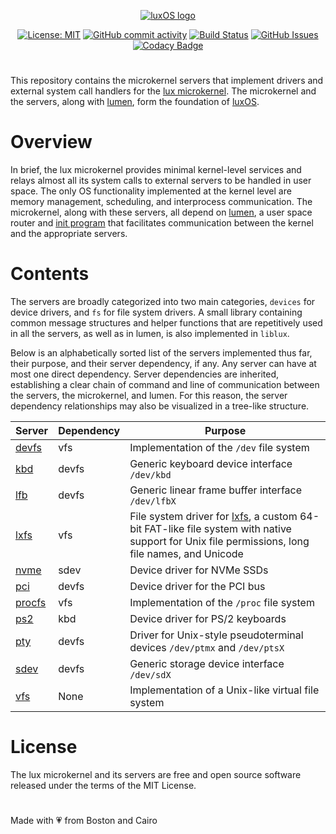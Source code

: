 <div align="center">

[![luxOS logo](https://jewelcodes.io/lux/logo-small.png)](https://github.com/lux-operating-system)

[![License: MIT](https://img.shields.io/github/license/lux-operating-system/servers?color=red)](https://github.com/lux-operating-system/servers/blob/main/LICENSE) [![GitHub commit activity](https://img.shields.io/github/commit-activity/w/lux-operating-system/servers)](https://github.com/lux-operating-system/servers/commits/main/) [![Build Status](https://github.com/lux-operating-system/servers/actions/workflows/build-mac.yml/badge.svg)](https://github.com/lux-operating-system/servers/actions) [![GitHub Issues](https://img.shields.io/github/issues/lux-operating-system/servers)](https://github.com/lux-operating-system/servers/issues) [![Codacy Badge](https://app.codacy.com/project/badge/Grade/d525486004314ee4911b888b54058ced)](https://app.codacy.com/gh/lux-operating-system/servers/dashboard?utm_source=gh&utm_medium=referral&utm_content=&utm_campaign=Badge_grade)

#

</div>

This repository contains the microkernel servers that implement drivers and external system call handlers for the [lux microkernel](https://github.com/lux-operating-system/kernel). The microkernel and the servers, along with [lumen](https://github.com/lux-operating-system/lumen), form the foundation of [luxOS](https://github.com/lux-operating-system/lux).

# Overview

In brief, the lux microkernel provides minimal kernel-level services and relays almost all its system calls to external servers to be handled in user space. The only OS functionality implemented at the kernel level are memory management, scheduling, and interprocess communication. The microkernel, along with these servers, all depend on [lumen](https://github.com/lux-operating-system/lumen), a user space router and [init program](https://en.wikipedia.org/wiki/Init) that facilitates communication between the kernel and the appropriate servers.

# Contents

The servers are broadly categorized into two main categories, `devices` for device drivers, and `fs` for file system drivers. A small library containing common message structures and helper functions that are repetitively used in all the servers, as well as in lumen, is also implemented in `liblux`.

Below is an alphabetically sorted list of the servers implemented thus far, their purpose, and their server dependency, if any. Any server can have at most one direct dependency. Server dependencies are inherited, establishing a clear chain of command and line of communication between the servers, the microkernel, and lumen. For this reason, the server dependency relationships may also be visualized in a tree-like structure.

| Server | Dependency | Purpose |
| ------ | ---------- | ------- |
| [devfs](https://github.com/lux-operating-system/servers/tree/main/fs/devfs) | vfs | Implementation of the `/dev` file system |
| [kbd](https://github.com/lux-operating-system/servers/tree/main/devices/kbd) | devfs | Generic keyboard device interface `/dev/kbd` |
| [lfb](https://github.com/lux-operating-system/servers/tree/main/devices/lfb) | devfs | Generic linear frame buffer interface `/dev/lfbX` |
| [lxfs](https://github.com/lux-operating-system/servers/tree/main/fs/lxfs) | vfs | File system driver for [lxfs](https://github.com/lux-operating-system/lxfs), a custom 64-bit FAT-like file system with native support for Unix file permissions, long file names, and Unicode |
| [nvme](https://github.com/lux-operating-system/servers/tree/main/devices/sdev/nvme) | sdev | Device driver for NVMe SSDs |
| [pci](https://github.com/lux-operating-system/servers/tree/main/devices/pci) | devfs | Device driver for the PCI bus |
| [procfs](https://github.com/lux-operating-system/servers/tree/main/fs/procfs) | vfs | Implementation of the `/proc` file system |
| [ps2](https://github.com/lux-operating-system/servers/tree/main/devices/ps2) | kbd | Device driver for PS/2 keyboards |
| [pty](https://github.com/lux-operating-system/servers/tree/main/devices/pty) | devfs | Driver for Unix-style pseudoterminal devices `/dev/ptmx` and `/dev/ptsX` |
| [sdev](https://github.com/lux-operating-system/servers/tree/main/devices/sdev/sdev) | devfs | Generic storage device interface `/dev/sdX` |
| [vfs](https://github.com/lux-operating-system/servers/tree/main/fs/vfs) | None | Implementation of a Unix-like virtual file system |

# License

The lux microkernel and its servers are free and open source software released under the terms of the MIT License.

#

Made with 💗 from Boston and Cairo
